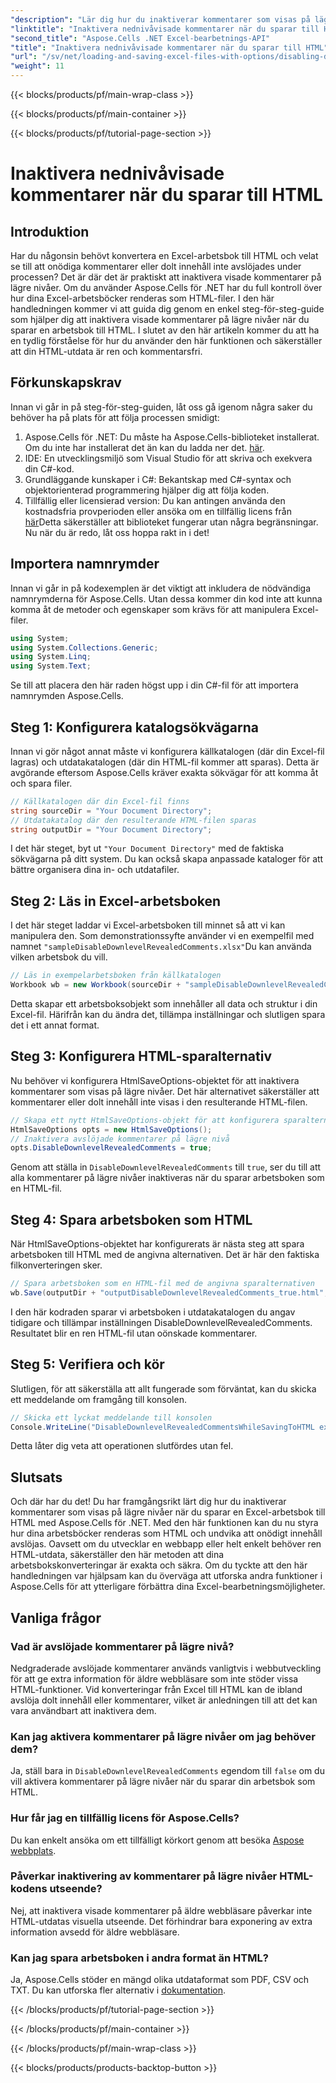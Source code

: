 ```yaml
---
"description": "Lär dig hur du inaktiverar kommentarer som visas på lägre nivåer när du sparar en Excel-arbetsbok till HTML med Aspose.Cells för .NET med den här detaljerade steg-för-steg-guiden."
"linktitle": "Inaktivera nednivåvisade kommentarer när du sparar till HTML"
"second_title": "Aspose.Cells .NET Excel-bearbetnings-API"
"title": "Inaktivera nednivåvisade kommentarer när du sparar till HTML"
"url": "/sv/net/loading-and-saving-excel-files-with-options/disabling-downlevel-revealed-comments/"
"weight": 11
---
```


{{< blocks/products/pf/main-wrap-class >}}

{{< blocks/products/pf/main-container >}}

{{< blocks/products/pf/tutorial-page-section >}}

# Inaktivera nednivåvisade kommentarer när du sparar till HTML

## Introduktion
Har du någonsin behövt konvertera en Excel-arbetsbok till HTML och velat se till att onödiga kommentarer eller dolt innehåll inte avslöjades under processen? Det är där det är praktiskt att inaktivera visade kommentarer på lägre nivåer. Om du använder Aspose.Cells för .NET har du full kontroll över hur dina Excel-arbetsböcker renderas som HTML-filer. I den här handledningen kommer vi att guida dig genom en enkel steg-för-steg-guide som hjälper dig att inaktivera visade kommentarer på lägre nivåer när du sparar en arbetsbok till HTML. 
I slutet av den här artikeln kommer du att ha en tydlig förståelse för hur du använder den här funktionen och säkerställer att din HTML-utdata är ren och kommentarsfri.
## Förkunskapskrav
Innan vi går in på steg-för-steg-guiden, låt oss gå igenom några saker du behöver ha på plats för att följa processen smidigt:
1. Aspose.Cells för .NET: Du måste ha Aspose.Cells-biblioteket installerat. Om du inte har installerat det än kan du ladda ner det. [här](https://releases.aspose.com/cells/net/).
2. IDE: En utvecklingsmiljö som Visual Studio för att skriva och exekvera din C#-kod.
3. Grundläggande kunskaper i C#: Bekantskap med C#-syntax och objektorienterad programmering hjälper dig att följa koden.
4. Tillfällig eller licensierad version: Du kan antingen använda den kostnadsfria provperioden eller ansöka om en tillfällig licens från [här](https://purchase.aspose.com/temporary-license/)Detta säkerställer att biblioteket fungerar utan några begränsningar.
Nu när du är redo, låt oss hoppa rakt in i det!
## Importera namnrymder
Innan vi går in på kodexemplen är det viktigt att inkludera de nödvändiga namnrymderna för Aspose.Cells. Utan dessa kommer din kod inte att kunna komma åt de metoder och egenskaper som krävs för att manipulera Excel-filer.
```csharp
using System;
using System.Collections.Generic;
using System.Linq;
using System.Text;
```
Se till att placera den här raden högst upp i din C#-fil för att importera namnrymden Aspose.Cells.
## Steg 1: Konfigurera katalogsökvägarna
Innan vi gör något annat måste vi konfigurera källkatalogen (där din Excel-fil lagras) och utdatakatalogen (där din HTML-fil kommer att sparas). Detta är avgörande eftersom Aspose.Cells kräver exakta sökvägar för att komma åt och spara filer.
```csharp
// Källkatalogen där din Excel-fil finns
string sourceDir = "Your Document Directory";
// Utdatakatalog där den resulterande HTML-filen sparas
string outputDir = "Your Document Directory";
```
I det här steget, byt ut `"Your Document Directory"` med de faktiska sökvägarna på ditt system. Du kan också skapa anpassade kataloger för att bättre organisera dina in- och utdatafiler.
## Steg 2: Läs in Excel-arbetsboken
I det här steget laddar vi Excel-arbetsboken till minnet så att vi kan manipulera den. Som demonstrationssyfte använder vi en exempelfil med namnet `"sampleDisableDownlevelRevealedComments.xlsx"`Du kan använda vilken arbetsbok du vill.
```csharp
// Läs in exempelarbetsboken från källkatalogen
Workbook wb = new Workbook(sourceDir + "sampleDisableDownlevelRevealedComments.xlsx");
```
Detta skapar ett arbetsboksobjekt som innehåller all data och struktur i din Excel-fil. Härifrån kan du ändra det, tillämpa inställningar och slutligen spara det i ett annat format.
## Steg 3: Konfigurera HTML-sparalternativ
Nu behöver vi konfigurera HtmlSaveOptions-objektet för att inaktivera kommentarer som visas på lägre nivåer. Det här alternativet säkerställer att kommentarer eller dolt innehåll inte visas i den resulterande HTML-filen.
```csharp
// Skapa ett nytt HtmlSaveOptions-objekt för att konfigurera sparalternativen.
HtmlSaveOptions opts = new HtmlSaveOptions();
// Inaktivera avslöjade kommentarer på lägre nivå
opts.DisableDownlevelRevealedComments = true;
```
Genom att ställa in `DisableDownlevelRevealedComments` till `true`, ser du till att alla kommentarer på lägre nivåer inaktiveras när du sparar arbetsboken som en HTML-fil.
## Steg 4: Spara arbetsboken som HTML
När HtmlSaveOptions-objektet har konfigurerats är nästa steg att spara arbetsboken till HTML med de angivna alternativen. Det är här den faktiska filkonverteringen sker.
```csharp
// Spara arbetsboken som en HTML-fil med de angivna sparalternativen
wb.Save(outputDir + "outputDisableDownlevelRevealedComments_true.html", opts);
```
I den här kodraden sparar vi arbetsboken i utdatakatalogen du angav tidigare och tillämpar inställningen DisableDownlevelRevealedComments. Resultatet blir en ren HTML-fil utan oönskade kommentarer.
## Steg 5: Verifiera och kör
Slutligen, för att säkerställa att allt fungerade som förväntat, kan du skicka ett meddelande om framgång till konsolen.
```csharp
// Skicka ett lyckat meddelande till konsolen
Console.WriteLine("DisableDownlevelRevealedCommentsWhileSavingToHTML executed successfully.");
```
Detta låter dig veta att operationen slutfördes utan fel.
## Slutsats
Och där har du det! Du har framgångsrikt lärt dig hur du inaktiverar kommentarer som visas på lägre nivåer när du sparar en Excel-arbetsbok till HTML med Aspose.Cells för .NET. Med den här funktionen kan du nu styra hur dina arbetsböcker renderas som HTML och undvika att onödigt innehåll avslöjas. Oavsett om du utvecklar en webbapp eller helt enkelt behöver ren HTML-utdata, säkerställer den här metoden att dina arbetsbokskonverteringar är exakta och säkra.
Om du tyckte att den här handledningen var hjälpsam kan du överväga att utforska andra funktioner i Aspose.Cells för att ytterligare förbättra dina Excel-bearbetningsmöjligheter.
## Vanliga frågor
### Vad är avslöjade kommentarer på lägre nivå?
Nedgraderade avslöjade kommentarer används vanligtvis i webbutveckling för att ge extra information för äldre webbläsare som inte stöder vissa HTML-funktioner. Vid konverteringar från Excel till HTML kan de ibland avslöja dolt innehåll eller kommentarer, vilket är anledningen till att det kan vara användbart att inaktivera dem.
### Kan jag aktivera kommentarer på lägre nivåer om jag behöver dem?
Ja, ställ bara in `DisableDownlevelRevealedComments` egendom till `false` om du vill aktivera kommentarer på lägre nivåer när du sparar din arbetsbok som HTML.
### Hur får jag en tillfällig licens för Aspose.Cells?
Du kan enkelt ansöka om ett tillfälligt körkort genom att besöka [Aspose webbplats](https://purchase.aspose.com/temporary-license/).
### Påverkar inaktivering av kommentarer på lägre nivåer HTML-kodens utseende?
Nej, att inaktivera visade kommentarer på äldre webbläsare påverkar inte HTML-utdatas visuella utseende. Det förhindrar bara exponering av extra information avsedd för äldre webbläsare.
### Kan jag spara arbetsboken i andra format än HTML?
Ja, Aspose.Cells stöder en mängd olika utdataformat som PDF, CSV och TXT. Du kan utforska fler alternativ i [dokumentation](https://reference.aspose.com/cells/net/).

{{< /blocks/products/pf/tutorial-page-section >}}

{{< /blocks/products/pf/main-container >}}

{{< /blocks/products/pf/main-wrap-class >}}

{{< blocks/products/products-backtop-button >}}
